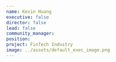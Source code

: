 ```yaml
---
name: Kevin Huang
executive: false
director: false
lead: false
community_manager: 
position:  
project: FinTech Industry
image: ../assets/default_exec_image.png
---
```


